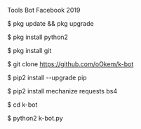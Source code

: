 Tools Bot Facebook 2019

$ pkg update && pkg upgrade

$ pkg install python2

$ pkg install git

$ git clone https://github.com/oOkem/k-bot 

$ pip2 install --upgrade pip 

$ pip2 install mechanize requests bs4 

$ cd k-bot 

$ python2 k-bot.py
